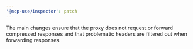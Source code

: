 ```yaml
---
'@mcp-use/inspector': patch
---
```


The main changes ensure that the proxy does not request or forward compressed responses and that problematic headers are filtered out when forwarding responses.
